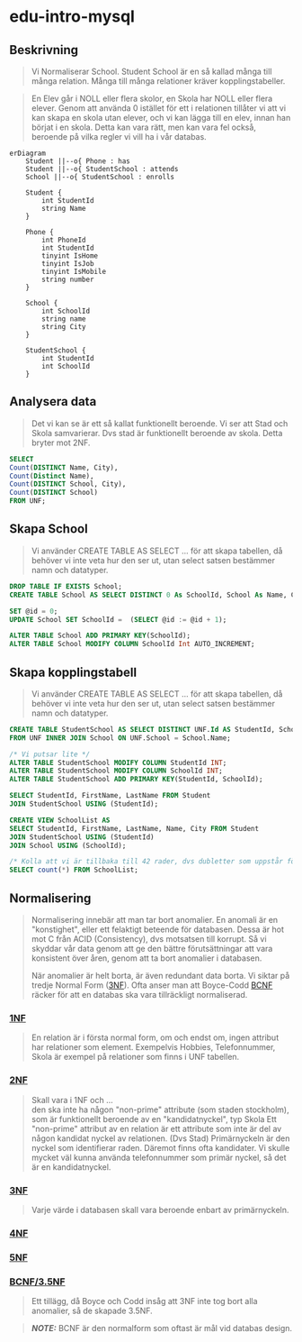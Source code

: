 # edu-intro-mysql

## Beskrivning

> Vi Normaliserar School.
> Student School är en så kallad många till många relation. Många till många relationer kräver kopplingstabeller.

> En Elev går i NOLL eller flera skolor, en Skola har NOLL eller flera elever. Genom att använda 0 istället för ett i relationen tillåter vi att vi kan skapa en skola utan elever, och vi kan lägga till en elev, innan han börjat i en skola. Detta kan vara rätt, men kan vara fel också, beroende på vilka regler vi vill ha i vår databas.


```mermaid
erDiagram
    Student ||--o{ Phone : has
    Student ||--o{ StudentSchool : attends
    School ||--o{ StudentSchool : enrolls
    
    Student {
        int StudentId
        string Name
    }
    
    Phone {
        int PhoneId
        int StudentId
        tinyint IsHome 
        tinyint IsJob
        tinyint IsMobile
        string number
    }
    
    School {
        int SchoolId
        string name
        string City
    }
    
    StudentSchool {
        int StudentId
        int SchoolId
    }
```

## Analysera data

> Det vi kan se är ett så kallat funktionellt beroende. Vi ser att Stad och Skola samvarierar. Dvs stad är funktionellt beroende av skola. Detta bryter mot 2NF.

```sql
SELECT 
Count(DISTINCT Name, City), 
Count(Distinct Name), 
Count(DISTINCT School, City), 
Count(DISTINCT School) 
FROM UNF;
```

## Skapa School

> Vi använder CREATE TABLE AS SELECT ... för att skapa tabellen, då behöver vi inte veta hur den ser ut, utan select satsen bestämmer namn och datatyper. 

```sql
DROP TABLE IF EXISTS School;
CREATE TABLE School AS SELECT DISTINCT 0 As SchoolId, School As Name, City FROM UNF;

SET @id = 0;
UPDATE School SET SchoolId =  (SELECT @id := @id + 1);

ALTER TABLE School ADD PRIMARY KEY(SchoolId);
ALTER TABLE School MODIFY COLUMN SchoolId Int AUTO_INCREMENT;
```

## Skapa kopplingstabell


> Vi använder CREATE TABLE AS SELECT ... för att skapa tabellen, då behöver vi inte veta hur den ser ut, utan select satsen bestämmer namn och datatyper. 

```sql
CREATE TABLE StudentSchool AS SELECT DISTINCT UNF.Id AS StudentId, School.SchoolId
FROM UNF INNER JOIN School ON UNF.School = School.Name;

/* Vi putsar lite */
ALTER TABLE StudentSchool MODIFY COLUMN StudentId INT;
ALTER TABLE StudentSchool MODIFY COLUMN SchoolId INT;
ALTER TABLE StudentSchool ADD PRIMARY KEY(StudentId, SchoolId);

SELECT StudentId, FirstName, LastName FROM Student
JOIN StudentSchool USING (StudentId);

CREATE VIEW SchoolList AS
SELECT StudentId, FirstName, LastName, Name, City FROM Student
JOIN StudentSchool USING (StudentId) 
JOIN School USING (SchoolId);

/* Kolla att vi är tillbaka till 42 rader, dvs dubletter som uppstår för att tre elever går på två skolor*/
SELECT count(*) FROM SchoolList;
```

## Normalisering

> Normalisering innebär att man tar bort anomalier. En anomali är en "konstighet", eller ett felaktigt beteende för databasen. 
> Dessa är hot mot C från ACID (Consistency), dvs motsatsen till korrupt. Så vi skyddar vår data genom att ge den bättre förutsättningar att vara konsistent över åren, genom att ta bort anomalier i databasen. 
> 
> När anomalier är helt borta, är även redundant data borta.
> Vi siktar på tredje Normal Form ([3NF](https://en.wikipedia.org/wiki/Third_normal_form)). Ofta anser man att Boyce-Codd [BCNF](https://en.wikipedia.org/wiki/Boyce%E2%80%93Codd_normal_form) räcker för att en databas ska vara tillräckligt normaliserad. 

### [1NF]()

> En relation är i första normal form, om och endst om, ingen attribut har relationer som element. Exempelvis Hobbies, Telefonnummer, Skola är exempel på relationer som finns i UNF tabellen.

### [2NF](https://en.wikipedia.org/wiki/Second_normal_form)

> Skall vara i 1NF och ...  
> den ska inte ha någon "non-prime" attribute (som staden stockholm), som är funktionellt beroende av en "kandidatnyckel", typ Skola
> Ett "non-prime" attribut av en relation är ett attribute som inte är del av någon kandidat nyckel av relationen. (Dvs Stad)
> Primärnyckeln är den nyckel som identifierar raden. Däremot finns ofta kandidater. Vi skulle mycket väl kunna använda telefonnummer som primär nyckel, så det är en kandidatnyckel. 

### [3NF](https://en.wikipedia.org/wiki/Third_normal_form)

> Varje värde i databasen skall vara beroende enbart av primärnyckeln.

### [4NF](https://en.wikipedia.org/wiki/Fourth_normal_form)

### [5NF](https://en.wikipedia.org/wiki/Fifth_normal_form)

### [BCNF/3.5NF](https://en.wikipedia.org/wiki/Boyce%E2%80%93Codd_normal_form)

> Ett tillägg, då Boyce och Codd insåg att 3NF inte tog bort alla anomalier, så de skapade 3.5NF.

> **_NOTE:_**  BCNF är den normalform som oftast är mål vid databas design.
